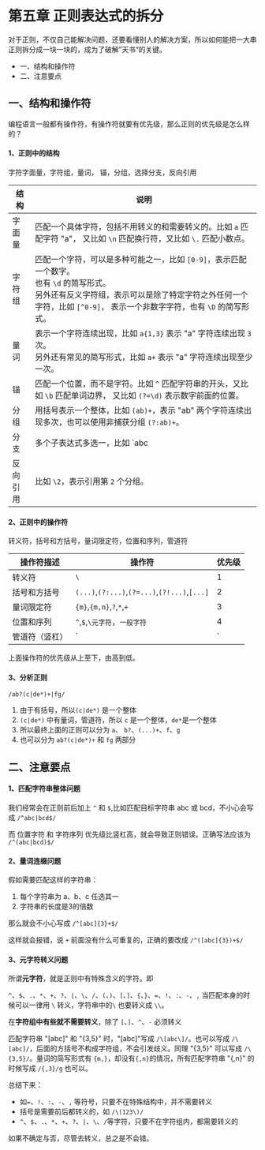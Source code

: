 # 第五章 正则表达式的拆分
对于正则，不仅自己能解决问题，还要看懂别人的解决方案，所以如何能把一大串正则拆分成一块一块的，成为了破解”天书“的关键。
- 一、结构和操作符
- 二、注意要点

## 一、结构和操作符
编程语言一般都有操作符，有操作符就要有优先级，那么正则的优先级是怎么样的？
#### 1、正则中的结构
字符字面量，字符组，量词， 锚，分组，选择分支，反向引用

| 结构 | 说明 |
|---|---|
| 字面量 | 匹配一个具体字符，包括不用转义的和需要转义的。比如 `a` 匹配字符 "a"， 又比如 `\n` 匹配换行符，又比如 `\.` 匹配小数点。 |
| 字符组 | 匹配一个字符，可以是多种可能之一，比如 `[0-9]`，表示匹配一个数字。<br/>也有 `\d` 的简写形式。<br/>另外还有反义字符组，表示可以是除了特定字符之外任何一个字符，比如 `[^0-9]`， 表示一个非数字字符，也有 `\D` 的简写形式。 |
| 量词 | 表示一个字符连续出现，比如 `a{1,3}` 表示 "a" 字符连续出现 `3` 次。<br/>另外还有常见的简写形式，比如 `a+` 表示 "a" 字符连续出现至少一次。|
| 锚 | 匹配一个位置，而不是字符。比如 `^` 匹配字符串的开头，又比如 `\b` 匹配单词边界， 又比如 `(?=\d)` 表示数字前面的位置。 |
| 分组 | 用括号表示一个整体，比如 `(ab)+`，表示 "ab" 两个字符连续出现多次，也可以使用非捕获分组 `(?:ab)+`。 |
| 分支 | 多个子表达式多选一，比如 `abc|bcd`，表达式匹配 "abc" 或者 "bcd" 字符子串。 |
| 反向<br/>引用 | 比如 `\2`，表示引用第 `2` 个分组。|

#### 2、正则中的操作符
转义符，括号和方括号，量词限定符，位置和序列，管道符

| 操作符描述 | 操作符 | 优先级 |
|---|---|---|
| 转义符 | `\` | 1 |
| 括号和方括号 | `(...)`,`(?:...)`,`(?=...)`,`(?!...)`,`[...]` | 2 |
| 量词限定符 | `{m}`,`{m,n}`,`?`,`*`,`+` | 3 |
| 位置和序列 | `^`,`$`,`\元字符`，`一般字符` | 4 |
| 管道符（竖杠） | `|` | 5 |

上面操作符的优先级从上至下，由高到低。
#### 3、分析正则
`/ab?(c|de*)+|fg/`
1. 由于有括号，所以`(c|de*)` 是一个整体
2. `(c|de*)` 中有量词，管道符，所以 `c` 是一个整体，`de*`是一个整体
3. 所以最终上面的正则可以分为 `a`、 `b?`、`(...)+`、`f`、`g`
4. 也可以分为 `ab?(c|de*)+` 和 `fg` 两部分

## 二、注意要点
#### 1、匹配字符串整体问题
我们经常会在正则前后加上 `^` 和 `$`,比如匹配目标字符串 abc 或 bcd，不小心会写成 `/^abc|bcd$/`

而 位置字符 和 字符序列 优先级比竖杠高，就会导致正则错误。正确写法应该为 `/^(abc|bcd)$/`

#### 2、量词连缀问题
假如需要匹配这样的字符串：
1. 每个字符串为 a、b、c 任选其一
2. 字符串的长度是3的倍数

那么就会不小心写成 `/^[abc]{3}+$/`

这样就会报错，说 `+` 前面没有什么可重复的，正确的要改成 `/^([abc]{3})+$/`

#### 3、元字符转义问题
所谓**元字符**，就是正则中有特殊含义的字符。即

`^`、`$`、`.`、`*`、`+`、`?`、`|`、`\`、`/`、`(`、`)`、`[`、`]`、`{`、`}`、`=`、`!`、`:`、`-`、`,` 当匹配本身的时候可以一律用 `\` 转义，字符串中的`\` 也要转义成 `\\`。

在**字符组中有些就不需要转义**，除了 `[`、`]`、`^`、`-` 必须转义

匹配字符串 "[abc]" 和 "{3,5}" 时，"[abc]"写成 `/\[abc\]/`。也可以写成 `/\[abc]/`，后面的方括号不构成字符组，不会引发歧义。同理 "{3,5}" 可以写成 `/\{3,5}/`。量词的简写形式有 `{m,}`，却没有`{,n}`的情况，所有匹配字符串 "{,n}" 的时候写成 `/{,3}/g` 也可以。

总结下来：<br/>
- 如`=`、`!`、`:`、`-`、`,` 等符号，只要不在特殊结构中，并不需要转义
- 括号是需要前后都转义的，如 `/\(123\)/`
- `^`、`$`、`.`、`*`、`+`、`?`、`|`、`\`、`/`等字符，只要不在字符组内，都需要转义的

如果不确定与否，尽管去转义，总之是不会错。




